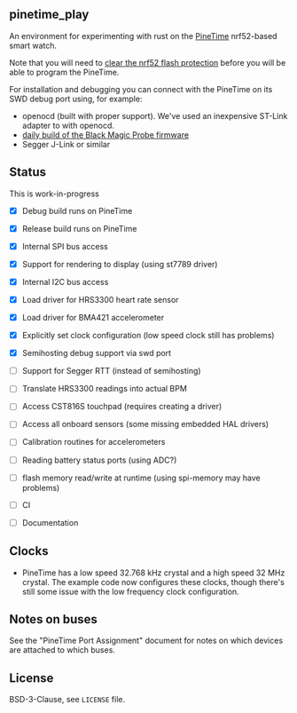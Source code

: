 ## pinetime_play 

An environment for experimenting with rust on 
the [PineTime](https://wiki.pine64.org/index.php/PineTime)
 nrf52-based smart watch.
 
Note that you will need to 
[clear the nrf52 flash protection](https://gist.github.com/tstellanova/8c8509ae3dd4f58697c3b487dc3393b2)
before you will be able to program the PineTime. 

For installation and debugging you can connect with the PineTime on its SWD debug port using, for example:
- openocd (built with proper support). We've used an inexpensive ST-Link adapter to with openocd. 
- [daily build of the Black Magic Probe firmware](https://github.com/blacksphere/blackmagic/wiki/Upgrading-Firmware)
- Segger J-Link or similar


## Status
This is work-in-progress

- [x] Debug build runs on PineTime
- [x] Release build runs on PineTime
- [x] Internal SPI bus access
- [x] Support for rendering to display (using st7789 driver)
- [x] Internal I2C bus access
- [x] Load driver for HRS3300 heart rate sensor
- [x] Load driver for BMA421 accelerometer
- [x] Explicitly set clock configuration (low speed clock still has problems)
- [x] Semihosting debug support via swd port
- [ ] Support for Segger RTT (instead of semihosting)
- [ ] Translate HRS3300 readings into actual BPM
- [ ] Access CST816S touchpad (requires creating a driver)
- [ ] Access all onboard sensors (some missing embedded HAL drivers)
- [ ] Calibration routines for accelerometers
- [ ] Reading battery status ports (using ADC?)
- [ ] flash memory read/write at runtime (using spi-memory may have problems)
- [ ] CI
- [ ] Documentation


## Clocks
- PineTime has a low speed 32.768 kHz crystal and a high speed 32 MHz crystal.
The example code now configures these clocks, though there's still some issue
with the low frequency clock configuration. 

## Notes on buses

See the "PineTime Port Assignment" document
for notes on which devices are attached to which buses.

## License

BSD-3-Clause, see `LICENSE` file. 